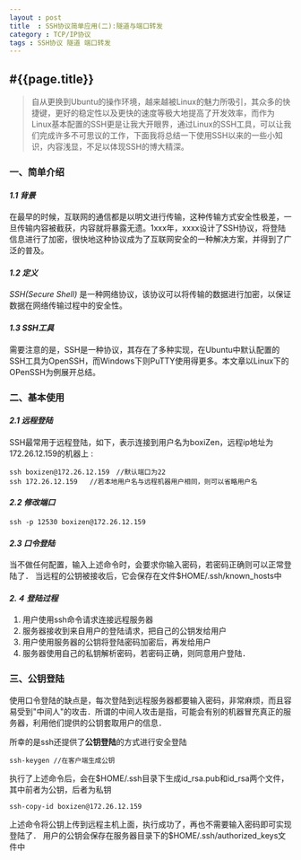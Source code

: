 ```yaml
---
layout : post
title  : SSH协议简单应用(二):隧道与端口转发
category : TCP/IP协议
tags : SSH协议 隧道 端口转发
---
```


#**{{page.title}}**
---
> 自从更换到Ubuntu的操作环境，越来越被Linux的魅力所吸引，其众多的快捷键，更好的稳定性以及更快的速度等极大地提高了开发效率，而作为Linux基本配置的SSH更是让我大开眼界，通过Linux的SSH工具，可以让我们完成许多不可思议的工作，下面我将总结一下使用SSH以来的一些小知识，内容浅显，不足以体现SSH的博大精深。

### **一、简单介绍**
#### *1.1 背景*
在最早的时候，互联网的通信都是以明文进行传输，这种传输方式安全性极差，一旦传输内容被截获，内容就将暴露无遗。1xxx年，xxxx设计了SSH协议，将登陆信息进行了加密，很快地这种协议成为了互联网安全的一种解决方案，并得到了广泛的普及。
#### *1.2 定义*
*SSH(Secure Shell)* 是一种网络协议，该协议可以将传输的数据进行加密，以保证数据在网络传输过程中的安全性。      
#### *1.3 SSH工具*
需要注意的是，SSH是一种协议，其存在了多种实现，在Ubuntu中默认配置的SSH工具为OpenSSH，而Windows下则PuTTY使用得更多。本文章以Linux下的OPenSSH为例展开总结。

### **二、基本使用**
#### *2.1 远程登陆*
SSH最常用于远程登陆，如下，表示连接到用户名为boxiZen，远程ip地址为172.26.12.159的机器上 :

    ssh boxizen@172.26.12.159　//默认端口为22
    ssh 172.26.12.159   //若本地用户名与远程机器用户相同，则可以省略用户名          

#### *2.2 修改端口*
    ssh -p 12530 boxizen@172.26.12.159

#### *2.3 口令登陆*
当不做任何配置，输入上述命令时，会要求你输入密码，若密码正确则可以正常登陆了．
当远程的公钥被接收后，它会保存在文件$HOME/.ssh/known_hosts中

#### *2.４ 登陆过程*
1. 用户使用ssh命令请求连接远程服务器
2. 服务器接收到来自用户的登陆请求，把自己的公钥发给用户
3. 用户使用服务器的公钥将登陆密码加密后，再发给用户
4. 服务器使用自己的私钥解析密码，若密码正确，则同意用户登陆．

### **三、公钥登陆**
使用口令登陆的缺点是，每次登陆到远程服务器都要输入密码，非常麻烦，而且容易受到"中间人"的攻击．所谓的中间人攻击是指，可能会有别的机器冒充真正的服务器，利用他们提供的公钥套取用户的信息．

所幸的是ssh还提供了**公钥登陆**的方式进行安全登陆

    ssh-keygen //在客户端生成公钥       

执行了上述命令后，会在$HOME/.ssh目录下生成id_rsa.pub和id_rsa两个文件，其中前者为公钥，后者为私钥

    ssh-copy-id boxizen@172.26.12.159

上述命令将公钥上传到远程主机上面，执行成功了，再也不需要输入密码即可实现登陆了．
用户的公钥会保存在服务器目录下的$HOME/.ssh/authorized_keys文件中
